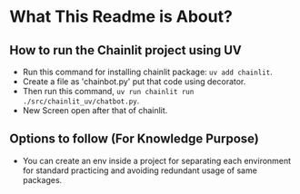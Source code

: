 # What This Readme is About?

## How to run the Chainlit project using UV
- Run this command for installing chainlit package: `uv add chainlit`.
- Create a file as 'chainbot.py' put that code using decorator.
- Then run this command, `uv run chainlit run ./src/chainlit_uv/chatbot.py`.
- New Screen open after that of chainlit.

## Options to follow (For Knowledge Purpose)
- You can create an env inside a project for separating each environment for standard practicing and avoiding redundant usage of same packages.